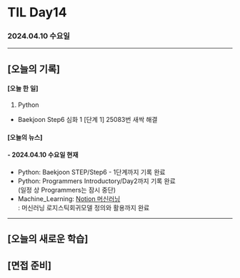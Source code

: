 # TIL Day14
### 2024.04.10 수요일

---

## [오늘의 기록]

#### [오늘 한 일]
1. Python
- Baekjoon Step6 심화 1 [단계 1] 25083번 새싹 해결

#### [오늘의 뉴스]

#### - 2024.04.10 수요일 현재
- Python: Baekjoon STEP/Step6 - 1단계까지 기록 완료
- Python: Programmers Introductory/Day2까지 기록 완료  
(일정 상 Programmers는 잠시 중단)
- Machine_Learning: [Notion 머신러닝](https://handsome-umbrella-c52.notion.site/a887c58b105a44d287c8f5d045e56f4e?pvs=4)  
: 머신러닝 로지스틱회귀모델 정의와 활용까지 완료

---
## [오늘의 새로운 학습]

## [면접 준비]